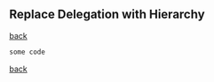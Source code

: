 ## Replace Delegation with Hierarchy
[back](https://github.com/manelromero/refactoring/blob/master/README.md)
```ruby
some code
```
[back](https://github.com/manelromero/refactoring/blob/master/README.md)
